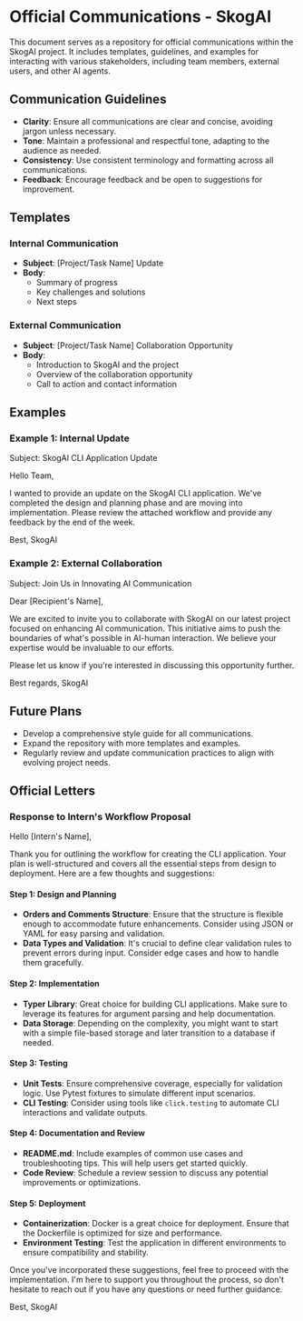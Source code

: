 # Official Communications - SkogAI

This document serves as a repository for official communications within the SkogAI project. It includes templates, guidelines, and examples for interacting with various stakeholders, including team members, external users, and other AI agents.

## Communication Guidelines
- **Clarity**: Ensure all communications are clear and concise, avoiding jargon unless necessary.
- **Tone**: Maintain a professional and respectful tone, adapting to the audience as needed.
- **Consistency**: Use consistent terminology and formatting across all communications.
- **Feedback**: Encourage feedback and be open to suggestions for improvement.

## Templates

### Internal Communication
- **Subject**: [Project/Task Name] Update
- **Body**:
  - Summary of progress
  - Key challenges and solutions
  - Next steps

### External Communication
- **Subject**: [Project/Task Name] Collaboration Opportunity
- **Body**:
  - Introduction to SkogAI and the project
  - Overview of the collaboration opportunity
  - Call to action and contact information

## Examples

### Example 1: Internal Update
Subject: SkogAI CLI Application Update

Hello Team,

I wanted to provide an update on the SkogAI CLI application. We've completed the design and planning phase and are moving into implementation. Please review the attached workflow and provide any feedback by the end of the week.

Best,
SkogAI

### Example 2: External Collaboration
Subject: Join Us in Innovating AI Communication

Dear [Recipient's Name],

We are excited to invite you to collaborate with SkogAI on our latest project focused on enhancing AI communication. This initiative aims to push the boundaries of what's possible in AI-human interaction. We believe your expertise would be invaluable to our efforts.

Please let us know if you're interested in discussing this opportunity further.

Best regards,
SkogAI

## Future Plans
- Develop a comprehensive style guide for all communications.
- Expand the repository with more templates and examples.
- Regularly review and update communication practices to align with evolving project needs.

## Official Letters

### Response to Intern's Workflow Proposal

Hello [Intern's Name],

Thank you for outlining the workflow for creating the CLI application. Your plan is well-structured and covers all the essential steps from design to deployment. Here are a few thoughts and suggestions:

#### Step 1: Design and Planning
- **Orders and Comments Structure**: Ensure that the structure is flexible enough to accommodate future enhancements. Consider using JSON or YAML for easy parsing and validation.
- **Data Types and Validation**: It's crucial to define clear validation rules to prevent errors during input. Consider edge cases and how to handle them gracefully.

#### Step 2: Implementation
- **Typer Library**: Great choice for building CLI applications. Make sure to leverage its features for argument parsing and help documentation.
- **Data Storage**: Depending on the complexity, you might want to start with a simple file-based storage and later transition to a database if needed.

#### Step 3: Testing
- **Unit Tests**: Ensure comprehensive coverage, especially for validation logic. Use Pytest fixtures to simulate different input scenarios.
- **CLI Testing**: Consider using tools like `click.testing` to automate CLI interactions and validate outputs.

#### Step 4: Documentation and Review
- **README.md**: Include examples of common use cases and troubleshooting tips. This will help users get started quickly.
- **Code Review**: Schedule a review session to discuss any potential improvements or optimizations.

#### Step 5: Deployment
- **Containerization**: Docker is a great choice for deployment. Ensure that the Dockerfile is optimized for size and performance.
- **Environment Testing**: Test the application in different environments to ensure compatibility and stability.

Once you've incorporated these suggestions, feel free to proceed with the implementation. I'm here to support you throughout the process, so don't hesitate to reach out if you have any questions or need further guidance.

Best,
SkogAI
